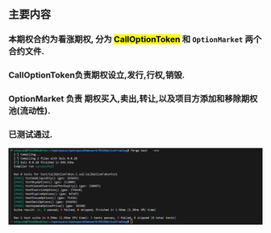 ##  主要内容

### 本期权合约为看涨期权, 分为 <mark>CallOptionToken</mark> 和 `OptionMarket` 两个合约文件.

### CallOptionToken负责期权设立,发行,行权,销毁.

### OptionMarket 负责 期权买入,卖出,转让,以及项目方添加和移除期权池(流动性).

### 已测试通过.

![图片](imgs/1.png)